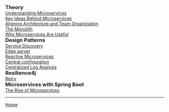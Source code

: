 <div>
  <div style="display:inline-block; vertical-align:top; margin-right:2em;">
    <h3 style="margin:0;">Theory</h3>
    <ul style="margin:0; padding-left:0; list-style:none;">
      <li><a href="./theory/1_Understanding_Microservices.html">Understanding Microservices</a></li>
      <li><a href="./theory/2_Key_Ideas_Behind_Microservices.html">Key Ideas Behind Microservices</a></li>
      <li><a href="./theory/3_Aligning_Architecture_and_Team_Organization.html">Aligning Architecture and Team Organization</a></li>
      <li><a href="./theory/4_The_Monolith.html">The Monolith</a></li>
      <li><a href="./theory/5_Why_Microservices_Are_Useful.html">Why Microservices Are Useful</a></li>
      <!-- Haselem Microservice Pain Points 52-->
    </ul>   
    <h3 style="margin:0;">Design Patterns</h3>
    <ul style="margin:0; padding-left:0px; list-style:none;">
      <li><a href="./DesignPatterns/1_Service_Discovery.html">Service Discovery</a></li>
      <li><a href="./DesignPatterns/2_edge_server.html">Edge server</a></li>
      <li><a href="./DesignPatterns/3_Reactive_Microservices.html">Reactive Microservices</a></li>
      <li><a href="./DesignPatterns/4_Central_configuration.html">Central configuration</a></li>
      <li><a href="./DesignPatterns/5_Centralized_Log_Analysis.html">Centralized Log Analysis</a></li>
    </ul>
  </div>

  <div style="display:inline-block; vertical-align:top;">
    <h3 style="margin:0;">Resilience4j</h3>
    <ul style="margin:0; padding-left:0px; list-style:none;">
      <li><a href="./Resilience4j/Retry_with_Resilience4j.html">Retry</a></li>
    </ul>
    <h3 style="margin:0;">Microservices with Spring Boot</h3>
    <ul style="margin:0; padding-left:0px; list-style:none;">
    <li><a href="./MicroservicesWithSpringBoot/1_The_Rise_of_Microservices">The Rise of Microservices</a></li>
    <!-- HASELEM Centralized log analysis EJ 49 grem Design Patterns mech -->
    </ul>
  </div>
</div>


<!-- 
### Resilience4j
- [Retry](.md)
- Rate Limiting 
- Timeouts 
- Bulkhead 
- Circuit Breaker
- Retry with Spring Boot
- Rate Limiting with Spring Boot
- Timeouts with Spring Boot -->

<!-- https://reflectoring.io/rate-limiting-with-resilience4j/ -->
<!-- https://reflectoring.io/time-limiting-with-resilience4j/ -->
<!-- https://reflectoring.io/bulkhead-with-resilience4j/ -->
<!-- https://reflectoring.io/circuitbreaker-with-resilience4j/ -->
<!-- https://reflectoring.io/retry-with-springboot-resilience4j/ -->
<!-- https://reflectoring.io/rate-limiting-with-springboot-resilience4j/ -->
<!-- https://reflectoring.io/time-limiting-with-springboot-resilience4j/ -->

---

[Home](./../README.md)
